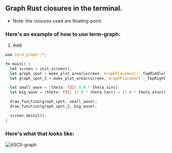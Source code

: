 ## Graph Rust closures in the terminal.
- Note: the closures used are floating-point.

### Here's an example of how to use term-graph:
1. Add 
```rust
use term_graph::*;

fn main() {
  let screen = init_screen();
  let graph_spot = make_plot_area(&screen, GraphPlacement::_TopMiddle);
  let graph_spot_2 = make_plot_area(&screen, GraphPlacement::_TopRight);

  let small_wave = |theta: f32| 8.0 * theta.sin();
  let big_wave = |theta: f32| 17.0 * theta.tan() + 17.0 * theta.atan();

  draw_function(graph_spot, small_wave);
  draw_function(graph_spot_2, big_wave);

  screen.deinit();
}
```
### Here's what that looks like:
![ASCII-graph](https://i.imgur.com/MjxyvPq.png)
